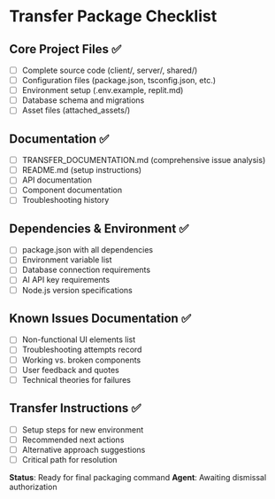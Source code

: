 # Transfer Package Checklist

## Core Project Files ✅
- [ ] Complete source code (client/, server/, shared/)
- [ ] Configuration files (package.json, tsconfig.json, etc.)
- [ ] Environment setup (.env.example, replit.md)
- [ ] Database schema and migrations
- [ ] Asset files (attached_assets/)

## Documentation ✅
- [ ] TRANSFER_DOCUMENTATION.md (comprehensive issue analysis)
- [ ] README.md (setup instructions)
- [ ] API documentation
- [ ] Component documentation
- [ ] Troubleshooting history

## Dependencies & Environment ✅
- [ ] package.json with all dependencies
- [ ] Environment variable list
- [ ] Database connection requirements
- [ ] AI API key requirements
- [ ] Node.js version specifications

## Known Issues Documentation ✅
- [ ] Non-functional UI elements list
- [ ] Troubleshooting attempts record
- [ ] Working vs. broken components
- [ ] User feedback and quotes
- [ ] Technical theories for failures

## Transfer Instructions ✅
- [ ] Setup steps for new environment
- [ ] Recommended next actions
- [ ] Alternative approach suggestions
- [ ] Critical path for resolution

**Status**: Ready for final packaging command
**Agent**: Awaiting dismissal authorization